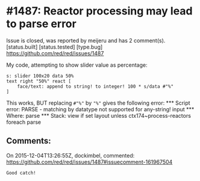 
#1487: Reactor processing may lead to parse error
================================================================================
Issue is closed, was reported by meijeru and has 2 comment(s).
[status.built] [status.tested] [type.bug]
<https://github.com/red/red/issues/1487>

My code, attempting to show slider value as percentage:

```
s: slider 100x20 data 50%
text right "50%" react [
    face/text: append to string! to integer! 100 * s/data #"%"
]
```

This works, BUT replacing `#"%"` by `"%"` gives the following error: 
**\* Script error: PARSE - matching by datatype not supported for any-string! input
**\* Where: parse
**\* Stack: view if set layout unless ctx174~process-reactors foreach parse



Comments:
--------------------------------------------------------------------------------

On 2015-12-04T13:26:55Z, dockimbel, commented:
<https://github.com/red/red/issues/1487#issuecomment-161967504>

    Good catch!

